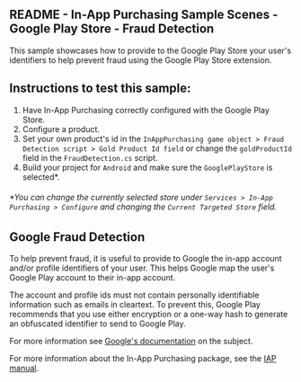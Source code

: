 ## README - In-App Purchasing Sample Scenes - Google Play Store - Fraud Detection

This sample showcases how to provide to the Google Play Store your user's identifiers to help prevent fraud using the
Google Play Store extension.

## Instructions to test this sample:

1. Have In-App Purchasing correctly configured with
   the Google Play Store.
2. Configure a product.
3. Set your own product's id in the `InAppPurchasing game object > Fraud Detection script > Gold Product Id field`
   or change the `goldProductId` field in the `FraudDetection.cs` script.
4. Build your project for `Android` and make sure the `GooglePlayStore` is selected*.

###### *You can change the currently selected store under `Services > In-App Purchasing > Configure` and changing the `Current Targeted Store` field.

## Google Fraud Detection

To help prevent fraud, it is useful to provide to Google the in-app account and/or profile identifiers of your user. This helps Google
map the user's Google Play account to their in-app account.

The account and profile ids must not contain personally identifiable information such as emails in cleartext. To prevent
this, Google Play recommends that you use either encryption or a one-way hash to generate an obfuscated identifier to
send to Google Play.

For more information see [Google's documentation](https://developer.android.com/google/play/billing/security#fraud) on
the subject.

For more information about the In-App Purchasing package, see the [IAP manual](https://docs.unity.com/ugs/en-us/manual/iap/manual/overview).
